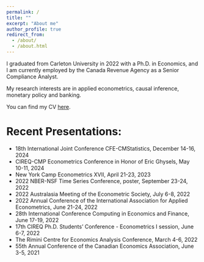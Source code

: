 ```yaml
---
permalink: /
title: ""
excerpt: "About me"
author_profile: true
redirect_from: 
  - /about/
  - /about.html
---
```


I graduated from Carleton University in 2022 with a Ph.D. in Economics, and I am currently employed by the Canada Revenue Agency as a Senior Compliance Analyst.

My research interests are in applied econometrics, causal inference, monetary policy and banking. 

You can find my CV [here](https://github.com/JackHWTang/webFiles/blob/main/CV_HWT_202501.pdf).

# Recent Presentations: #
 * 18th International Joint Conference CFE-CMStatistics, December 14-16, 2024
 * CIREQ-CMP Econometrics Conference in Honor of Eric Ghysels, May 10-11, 2024
 * New York Camp Econometrics XVII, April 21-23, 2023
 * 2022 NBER-NSF Time Series Conference, poster, September 23-24, 2022
 * 2022 Australasia Meeting of the Econometric Society, July 6-8, 2022
 * 2022 Annual Conference of the International Association for Applied Econometrics, June 21-24, 2022
 * 28th International Conference Computing in Economics and Finance, June 17-19, 2022
 * 17th CIREQ Ph.D. Students’ Conference - Econometrics I session, June 6-7, 2022
 * The Rimini Centre for Economics Analysis Conference, March 4-6, 2022
 * 55th Annual Conference of the Canadian Economics Association, June 3-5, 2021
 
